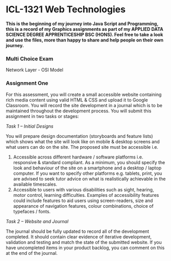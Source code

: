 # ICL-1321 Web Technologies #

**This is the beginning of my journey into Java Script and Programming, this is a record of my Graphics assignments as part of my APPLIED DATA SCIENCE DEGREE APPRENTICESHIP BSC (HONS). Feel free to take a look and use the files, more than happy to share and help people on their own journey.**

### Multi Choice Exam ###
Network Layer - OSI Model

### Assignment One ###
For this assessment, you will create a small accessible website containing rich media content using valid HTML & CSS and upload it to Google Classroom. You will record the site development in a journal which is to be maintained throughout the development process.
You will submit this assignment in two tasks or stages:

*Task 1 – Initial Designs*

You will prepare design documentation (storyboards and feature lists) which shows what the site will look like on mobile & desktop screens and what users can do on the site.
The proposed site must be accessible i.e.
1. Accessible across different hardware / software platforms i.e. responsive & standard compliant.
As a minimum, you should specify the look and behaviour of the site on a smartphone and a desktop / laptop computer. If you want to specify other
platforms e.g. tablets, print, you are advised to seek tutor advice on what is realistically achievable in the available timescales.
2. Accessible to users with various disabilities such as sight, hearing, motor control, learning difficulties. Examples of accessibility features could include
features to aid users using screen-readers, size and appearance of navigation features, colour combinations, choice of typefaces / fonts.

*Task 2 – Website and Journal*

The journal should be fully updated to record all of the development completed. It should contain clear evidence of iterative development, validation and
testing and match the state of the submitted website. If you have uncompleted items in your product backlog, you can comment on this at the end of the
journal.
